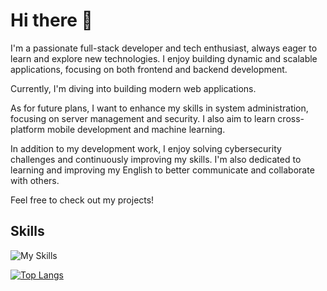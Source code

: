 # Hi there 👋

I'm a passionate full-stack developer and tech enthusiast, always eager to learn and explore new technologies. I enjoy building dynamic and scalable applications, focusing on both frontend and backend development.

Currently, I'm diving into building modern web applications.

As for future plans, I want to enhance my skills in system administration, focusing on server management and security. I also aim to learn cross-platform mobile development and machine learning.

In addition to my development work, I enjoy solving cybersecurity challenges and continuously improving my skills. I'm also dedicated to learning and improving my English to better communicate and collaborate with others.

Feel free to check out my projects!

## Skills
![My Skills](https://go-skill-icons.vercel.app/api/icons?i=javascript,python,nodejs,expressjs,jest,html,css,tailwindcss,c,cpp,cs,git,github,linux,ubuntu,debian,vmwareworkstation,mongodb,mongoose,mysql,postgresql,supabase,puppeteer)

[![Top Langs](https://github-readme-stats.vercel.app/api/top-langs/?username=newgen2022&layout=donut&theme=jolly)](https://github.com/newgen2022)

